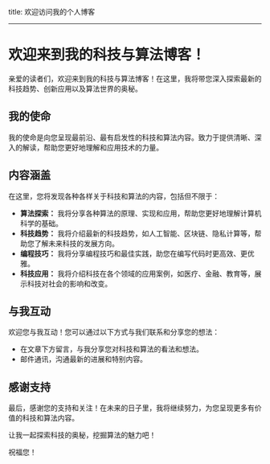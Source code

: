 title: 欢迎访问我的个人博客

---

# 欢迎来到我的科技与算法博客！

亲爱的读者们，欢迎来到我的科技与算法博客！在这里，我将带您深入探索最新的科技趋势、创新应用以及算法世界的奥秘。

## 我的使命

我的使命是向您呈现最前沿、最有启发性的科技和算法内容。致力于提供清晰、深入的解读，帮助您更好地理解和应用技术的力量。

## 内容涵盖

在这里，您将发现各种各样关于科技和算法的内容，包括但不限于：

- **算法探索：** 我将分享各种算法的原理、实现和应用，帮助您更好地理解计算机科学的基础。
- **科技趋势：** 我将介绍最新的科技趋势，如人工智能、区块链、隐私计算等，帮助您了解未来科技的发展方向。
- **编程技巧：** 我将分享编程技巧和最佳实践，助您在编写代码时更高效、更优雅。
- **科技应用：** 我将介绍科技在各个领域的应用案例，如医疗、金融、教育等，展示科技对社会的影响和改变。

## 与我互动

欢迎您与我互动！您可以通过以下方式与我们联系和分享您的想法：

- 在文章下方留言，与我分享您对科技和算法的看法和想法。
- 邮件通讯，沟通最新的进展和特别内容。

## 感谢支持

最后，感谢您的支持和关注！在未来的日子里，我将继续努力，为您呈现更多有价值的科技和算法内容。

让我一起探索科技的奥秘，挖掘算法的魅力吧！

祝福您！
